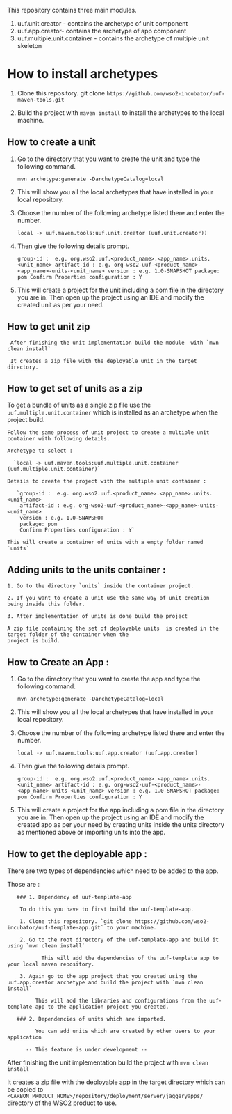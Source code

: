 This repository contains three main modules.

1. uuf.unit.creator - contains the archetype of unit component
2. uuf.app.creator- contains the archetype of app component
3. uuf.multiple.unit.container - contains the archetype of multiple unit skeleton

# How to install archetypes

  1. Clone this repository. git clone `https://github.com/wso2-incubator/uuf-maven-tools.git`

  2. Build the project with `maven install` to install the archetypes to the local machine.

## How to create a unit

  1. Go to the directory that you want to create the unit and type the following command.

     `mvn archetype:generate -DarchetypeCatalog=local`

  2. This will show you all the local archetypes that have installed in your local repository.

  3. Choose the number of the following archetype listed there and enter the number.

       `local -> uuf.maven.tools:uuf.unit.creator (uuf.unit.creator))`

  4. Then give the following details prompt.

     `group-id :  e.g. org.wso2.uuf.<product_name>.<app_name>.units.<unit_name>
      artifact-id : e.g. org-wso2-uuf-<product_name>-<app_name>-units-<unit_name>
      version : e.g. 1.0-SNAPSHOT
      package: pom
      Confirm Properties configuration : Y`

  5. This will create a project for the unit including a pom file in the directory you are in.
     Then open up the project using an IDE and modify the created unit as per your need.

  ## How to get unit zip 

     After finishing the unit implementation build the module  with `mvn clean install`

     It creates a zip file with the deployable unit in the target directory.

  ## How to get set of units  as a zip

  To get a bundle of units as a single zip file use the `uuf.multiple.unit.container` which is installed as an
  archetype when the project build.

    Follow the same process of unit project to create a multiple unit container with following details.

    Archetype to select :

      `local -> uuf.maven.tools:uuf.multiple.unit.container (uuf.multiple.unit.container)`

    Details to create the project with the multiple unit container :

       `group-id :  e.g. org.wso2.uuf.<product_name>.<app_name>.units.<unit_name>
        artifact-id : e.g. org-wso2-uuf-<product_name>-<app_name>-units-<unit_name>
        version : e.g. 1.0-SNAPSHOT
        package: pom
        Confirm Properties configuration : Y`

    This will create a container of units with a empty folder named `units`

  ## Adding units to the units container :

    1. Go to the directory `units` inside the container project.

    2. If you want to create a unit use the same way of unit creation being inside this folder.

    3. After implementation of units is done build the project

    A zip file containing the set of deployable units  is created in the target folder of the container when the
    project is build.


  ## How to Create an App :

   1. Go to the directory that you want to create the app and type the following command.

        `mvn archetype:generate -DarchetypeCatalog=local`

   2. This will show you all the local archetypes that have installed in your local repository.

   3. Choose the number of the following archetype listed there and enter the number.

        `local -> uuf.maven.tools:uuf.app.creator (uuf.app.creator)`

   4. Then give the following details prompt.

      `group-id :  e.g. org.wso2.uuf.<product_name>.<app_name>.units.<unit_name>
       artifact-id : e.g. org-wso2-uuf-<product_name>-<app_name>-units-<unit_name>
       version : e.g. 1.0-SNAPSHOT
       package: pom
       Confirm Properties configuration : Y`

   5. This will create a project for the app including a pom file in the directory you are in.
      Then open up the project using an IDE and modify the created app as per your need by creating units inside the
      units directory as mentioned above or importing units into the app.

  ## How to get the deployable app :

  There are two types of dependencies which need to be added to the app.

  Those are :

       ### 1. Dependency of uuf-template-app  
       
        To do this you have to first build the uuf-template-app.
        
        1. Clone this repository. `git clone https://github.com/wso2-incubator/uuf-template-app.git` to your machine.
        
        2. Go to the root directory of the uuf-template-app and build it using `mvn clean install`
        
               This will add the dependencies of the uuf-template app to your local maven repository.
        
        3. Again go to the app project that you created using the uuf.app.creator archetype and build the project with `mvn clean install`
        
             This will add the libraries and configurations from the uuf-template-app to the application project you created.
                
       ### 2. Dependencies of units which are imported.
       
             You can add units which are created by other users to your application                
          
          -- This feature is under development --
          
          

 After finishing the unit implementation build the project  with `mvn clean install`

 It creates a zip file with the deployable app in the target directory which can be copied to
 `<CARBON_PRODUCT_HOME>/repository/deployment/server/jaggeryapps/` directory of the WSO2 product to use.


